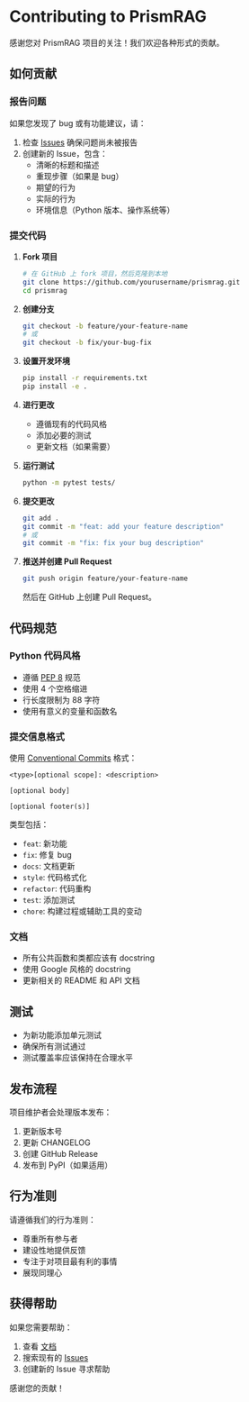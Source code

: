 # Contributing to PrismRAG

感谢您对 PrismRAG 项目的关注！我们欢迎各种形式的贡献。

## 如何贡献

### 报告问题

如果您发现了 bug 或有功能建议，请：

1. 检查 [Issues](https://github.com/yourusername/prismrag/issues) 确保问题尚未被报告
2. 创建新的 Issue，包含：
   - 清晰的标题和描述
   - 重现步骤（如果是 bug）
   - 期望的行为
   - 实际的行为
   - 环境信息（Python 版本、操作系统等）

### 提交代码

1. **Fork 项目**
   ```bash
   # 在 GitHub 上 fork 项目，然后克隆到本地
   git clone https://github.com/yourusername/prismrag.git
   cd prismrag
   ```

2. **创建分支**
   ```bash
   git checkout -b feature/your-feature-name
   # 或
   git checkout -b fix/your-bug-fix
   ```

3. **设置开发环境**
   ```bash
   pip install -r requirements.txt
   pip install -e .
   ```

4. **进行更改**
   - 遵循现有的代码风格
   - 添加必要的测试
   - 更新文档（如果需要）

5. **运行测试**
   ```bash
   python -m pytest tests/
   ```

6. **提交更改**
   ```bash
   git add .
   git commit -m "feat: add your feature description"
   # 或
   git commit -m "fix: fix your bug description"
   ```

7. **推送并创建 Pull Request**
   ```bash
   git push origin feature/your-feature-name
   ```
   然后在 GitHub 上创建 Pull Request。

## 代码规范

### Python 代码风格

- 遵循 [PEP 8](https://www.python.org/dev/peps/pep-0008/) 规范
- 使用 4 个空格缩进
- 行长度限制为 88 字符
- 使用有意义的变量和函数名

### 提交信息格式

使用 [Conventional Commits](https://www.conventionalcommits.org/) 格式：

```
<type>[optional scope]: <description>

[optional body]

[optional footer(s)]
```

类型包括：
- `feat`: 新功能
- `fix`: 修复 bug
- `docs`: 文档更新
- `style`: 代码格式化
- `refactor`: 代码重构
- `test`: 添加测试
- `chore`: 构建过程或辅助工具的变动

### 文档

- 所有公共函数和类都应该有 docstring
- 使用 Google 风格的 docstring
- 更新相关的 README 和 API 文档

## 测试

- 为新功能添加单元测试
- 确保所有测试通过
- 测试覆盖率应该保持在合理水平

## 发布流程

项目维护者会处理版本发布：

1. 更新版本号
2. 更新 CHANGELOG
3. 创建 GitHub Release
4. 发布到 PyPI（如果适用）

## 行为准则

请遵循我们的行为准则：

- 尊重所有参与者
- 建设性地提供反馈
- 专注于对项目最有利的事情
- 展现同理心

## 获得帮助

如果您需要帮助：

1. 查看 [文档](docs/)
2. 搜索现有的 [Issues](https://github.com/yourusername/prismrag/issues)
3. 创建新的 Issue 寻求帮助

感谢您的贡献！